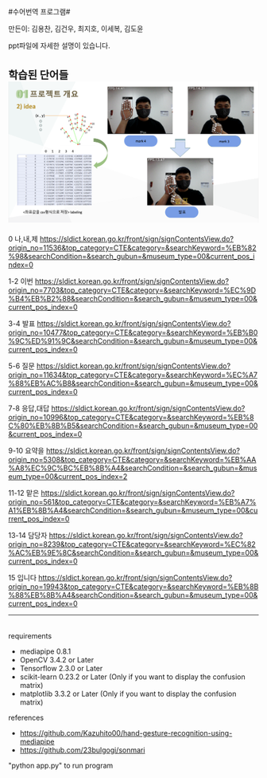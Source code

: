 #수어번역 프로그램#

만든이: 김용찬, 김건우, 최지호, 이세복, 김도윤

ppt파일에 자세한 설명이 있습니다.

######
학습된 단어들
![캡처](/img1.png)
------------------------------------------------------------------------------------------------------------------------------------------------------
0 나,내,제 https://sldict.korean.go.kr/front/sign/signContentsView.do?origin_no=11536&top_category=CTE&category=&searchKeyword=%EB%82%98&searchCondition=&search_gubun=&museum_type=00&current_pos_index=0

1-2 이번  https://sldict.korean.go.kr/front/sign/signContentsView.do?origin_no=7703&top_category=CTE&category=&searchKeyword=%EC%9D%B4%EB%B2%88&searchCondition=&search_gubun=&museum_type=00&current_pos_index=0

3-4 발표 https://sldict.korean.go.kr/front/sign/signContentsView.do?origin_no=10477&top_category=CTE&category=&searchKeyword=%EB%B0%9C%ED%91%9C&searchCondition=&search_gubun=&museum_type=00&current_pos_index=0

5-6 질문 https://sldict.korean.go.kr/front/sign/signContentsView.do?origin_no=11634&top_category=CTE&category=&searchKeyword=%EC%A7%88%EB%AC%B8&searchCondition=&search_gubun=&museum_type=00&current_pos_index=0

7-8 응답,대답 https://sldict.korean.go.kr/front/sign/signContentsView.do?origin_no=10996&top_category=CTE&category=&searchKeyword=%EB%8C%80%EB%8B%B5&searchCondition=&search_gubun=&museum_type=00&current_pos_index=0

9-10 요약을 https://sldict.korean.go.kr/front/sign/signContentsView.do?origin_no=5308&top_category=CTE&category=&searchKeyword=%EB%AA%A8%EC%9C%BC%EB%8B%A4&searchCondition=&search_gubun=&museum_type=00&current_pos_index=2

11-12 맡은 https://sldict.korean.go.kr/front/sign/signContentsView.do?origin_no=561&top_category=CTE&category=&searchKeyword=%EB%A7%A1%EB%8B%A4&searchCondition=&search_gubun=&museum_type=00&current_pos_index=0

13-14 담당자 https://sldict.korean.go.kr/front/sign/signContentsView.do?origin_no=8239&top_category=CTE&category=&searchKeyword=%EC%82%AC%EB%9E%8C&searchCondition=&search_gubun=&museum_type=00&current_pos_index=0

15 입니다 https://sldict.korean.go.kr/front/sign/signContentsView.do?origin_no=19943&top_category=CTE&category=&searchKeyword=%EB%8B%88%EB%8B%A4&searchCondition=&search_gubun=&museum_type=00&current_pos_index=0

-------------------------------------------------------------------------------------------------------------------------------------------------------
######
requirements

- mediapipe 0.8.1
- OpenCV 3.4.2 or Later
- Tensorflow 2.3.0 or Later
- scikit-learn 0.23.2 or Later (Only if you want to display the confusion matrix)
- matplotlib 3.3.2 or Later (Only if you want to display the confusion matrix)

references

- https://github.com/Kazuhito00/hand-gesture-recognition-using-mediapipe
- https://github.com/23bulgogi/sonmari

"python app.py" to run program
